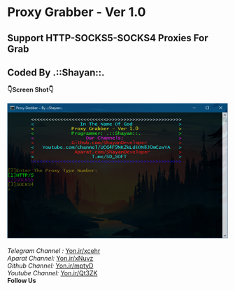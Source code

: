 # Proxy Grabber - Ver 1.0
## Support HTTP-SOCKS5-SOCKS4 Proxies For Grab
## Coded By .::Shayan::.
<b>:point_down:Screen Shot:point_down:</b><br/><br/>
<img src="https://github.com/ShayanDeveloper/Proxy-Grabber/blob/master/src/ScreenShot.png?raw=true"><br/><br/>
<i style="font-size: 20;">Telegram Channel : </i><a href="https://Yon.ir/xcehr">Yon.ir/xcehr</a><br/>
<i style="font-size: 20;">Aparat Channel: </i> <a href="https://Yon.ir/xNuvz">Yon.ir/xNuvz</a><br/>
<i style="font-size: 20;">Github Channel: </i><a href="https://Yon.ir/mptyD">Yon.ir/mptyD</a><br/>
<i style="font-size: 20;">Youtube Channel: </i><a href="https://Yon.ir/Qt3ZK">Yon.ir/Qt3ZK</a><br/>
<b>Follow Us</b>
